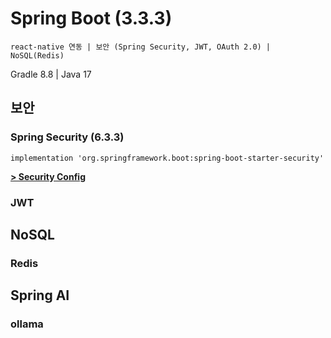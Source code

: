 # Spring Boot (3.3.3)
    react-native 연동 | 보안 (Spring Security, JWT, OAuth 2.0) | NoSQL(Redis)

Gradle 8.8 | Java 17

## 보안
### Spring Security (6.3.3)
    implementation 'org.springframework.boot:spring-boot-starter-security'
[**> Security Config**](https://github.com/yi5oyu/Study/blob/main/SpringBoot/Spring%20Security/SecurityConfig.java)

### JWT


## NoSQL

### Redis

## Spring AI

### ollama